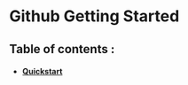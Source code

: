 # Github Getting Started
## Table of contents :
 - #### [Quickstart](https://help.github.com/en/github/getting-started-with-github)
